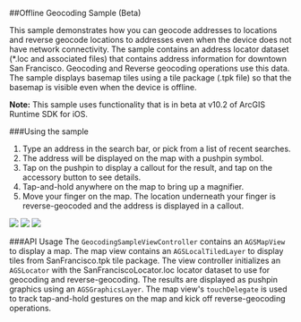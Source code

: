 ##Offline Geocoding Sample (Beta)

This sample demonstrates how you can geocode addresses to locations and reverse geocode locations to addresses even when the device
does not have network connectivity. The sample  contains an address locator dataset (*.loc and associated files) that
contains address information for downtown San Francisco. Geocoding and Reverse geocoding operations use this data.
The sample displays basemap tiles using a tile package (.tpk file) so that the basemap
is visible even when the device is offline.

**Note:** This sample uses functionality that is in beta at v10.2 of ArcGIS Runtime SDK for iOS.


###Using the sample
1. Type an address in the search bar, or pick from a list of recent searches. 
2. The address will be displayed on the map with a pushpin symbol. 
3. Tap on the pushpin to display a callout for the result, and tap on the accessory button to see details.
4. Tap-and-hold anywhere on the map to bring up a magnifier. 
5. Move your finger on the map. The location underneath your finger
is reverse-geocoded and the address is displayed in a callout.

![](/image.png)
![](/image2.png)
![](/image3.png)


###API Usage
The <code>GeocodingSampleViewController</code> contains an <code>AGSMapView</code> to display a map.
The map view contains an <code>AGSLocalTiledLayer</code> to display tiles from SanFrancisco.tpk tile package. The
view controller initializes an <code>AGSLocator</code> with the SanFranciscoLocator.loc locator dataset to use for geocoding and reverse-geocoding.
The results are displayed as pushpin graphics using an <code>AGSGraphicsLayer</code>.
The map view's <code>touchDelegate</code> is used to track tap-and-hold gestures on the map and kick off reverse-geocoding operations.
